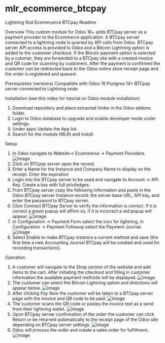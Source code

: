 # mlr_ecommerce_btcpay
Lightning Rod Ecommcerce BTCpay Readme

Overview
This custom module for Odoo 16+ adds BTCpay server as a payment provider to the Ecommerce application. A BTCpay server connected to a lightning node is queried by API calls from Odoo. BTCpay server API access is provided to Odoo and a Bitcoin Lightning option is added to the customer checkout. If the Bitcoin payment option is selected by a cutomer, they are forwarded to a BTCpay site with a created invoice and QR code for scanning by customers. After the payment is confirmed the customer can be redirected back to the Odoo online store receipt page and the order is registered and queued.

Prerequisites (versions)
Compatible with Odoo 16
Postgres 14+
BTCpay server connected to Lightning node

Installation (see this video for tutorial on Odoo module installation)
1. Download repository and place extracted folder in the Odoo addons folder.
2. Login to Odoo database to upgrade and enable developer mode under settings.
3. Under apps Update the App list.
4. Search for the module (MLR) and install.

Setup

1. In Odoo navigate to Website-> Ecommerce -> Payment Providers.
   ![image](https://github.com/ERP-FTW/mlr_ecommerce_btcpay/assets/124227412/905b7ae1-6eb8-48ca-8edb-5205dff00f87)
3. Click on BTCpay server open the record.
4. Enter a Name for the Instance and Company Name to display on the receipt. Enter the expiration 
5. Login into the BTCpay server to be used and navigate to Account -> API Key. Create a key with full priviledges.
6. From BTCpay server copy the following information and paste in the Odoo BTCpay server Instance record: the server base URL, API key, and enter the password to BTCpay server.
7. Click Connect BTCpay Server to verify the information is correct. If it is correct a green popup will affirm so, if it is incorrect a red popup will appear.
   ![image](https://github.com/ERP-FTW/mlr_ecommerce_btcpay/assets/124227412/9964cfe3-f9c0-49b9-9d01-caaf5ad23e94)
9. In Configuration -> Payment Form select the icon for lightning, in Configuration -> Payment Followup select the Payment Journal.
    ![image](https://github.com/ERP-FTW/mlr_ecommerce_btcpay/assets/124227412/9aa6d542-2425-434f-87c4-1e3fcef9b51d)
10. Select Enable to make BTCpay instance a current method and save (the first time a new Accounting Journal BTCpay will be created and used for recording transactions).
   

Operation
1. A customer will navigate to the Shop section of the website and add items to the cart. After initiating the checkout and filling in customer information the available payment methods will be displayed.
   ![image](https://github.com/ERP-FTW/mlr_ecommerce_btcpay/assets/124227412/99aa0e84-48ed-437c-a803-f239f2161e81)
3. The customer can select the Bitcoin Lightning option and directions will appear below.
   ![image](https://github.com/ERP-FTW/mlr_ecommerce_btcpay/assets/124227412/b08d55e1-b803-4ed4-ab8e-7ff051ed6d65)
4. After clicking Pay Now  the customer will be taken to a BTCpay server page with the invoice and QR code to be paid.
   ![image](https://github.com/ERP-FTW/mlr_ecommerce_btcpay/assets/124227412/6906aea1-d548-463c-912b-df803e65524f)
5. The customer scans the QR code or pastes the invoice text as a send from their lightning wallet.
   ![image](https://github.com/ERP-FTW/mlr_ecommerce_btcpay/assets/124227412/7571de90-8c77-46ab-bbb1-119f0c948d82)
6. Upon BTCpay server confirmation of the order the customer can click Return or be returned automatically to the receipt page of the Odoo site depending on BTCpay server settings.
   ![image](https://github.com/ERP-FTW/mlr_ecommerce_btcpay/assets/124227412/a9aea695-d356-4fad-a00a-0308de976818)
8. Odoo will process the order and create a sales order for fulfillment.
   ![image](https://github.com/ERP-FTW/mlr_ecommerce_btcpay/assets/124227412/a391c517-415d-4613-8153-4bb89ada13ca)

